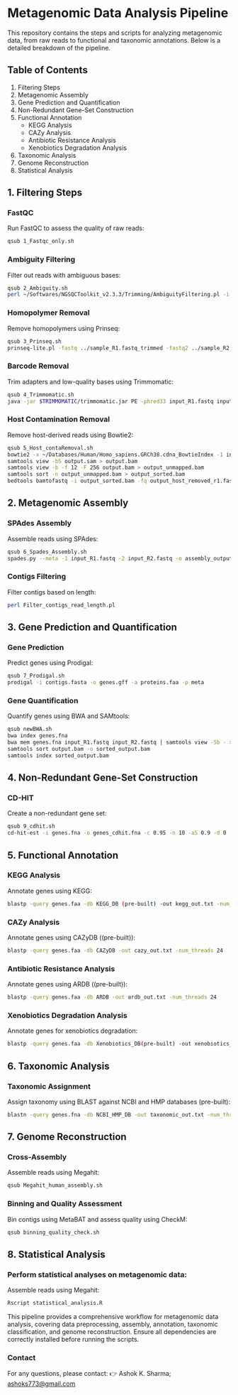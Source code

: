 # Metagenomic Data Analysis Pipeline

This repository contains the steps and scripts for analyzing metagenomic data, from raw reads to functional and taxonomic annotations. Below is a detailed breakdown of the pipeline.

## Table of Contents
1. Filtering Steps  
2. Metagenomic Assembly  
3. Gene Prediction and Quantification  
4. Non-Redundant Gene-Set Construction  
5. Functional Annotation  
   - KEGG Analysis  
   - CAZy Analysis  
   - Antibiotic Resistance Analysis  
   - Xenobiotics Degradation Analysis  
6. Taxonomic Analysis  
7. Genome Reconstruction  
8. Statistical Analysis  

## 1. Filtering Steps
### FastQC
Run FastQC to assess the quality of raw reads:
```bash
qsub 1_Fastqc_only.sh
```
### Ambiguity Filtering
Filter out reads with ambiguous bases:
```bash
qsub 2_Ambiguity.sh
perl ~/Softwares/NGSQCToolkit_v2.3.3/Trimming/AmbiguityFiltering.pl -i ../sample_R1.fastq -irev ../sample_R2.fastq -c 1 -t5 -t3
```

### Homopolymer Removal
Remove homopolymers using Prinseq:
```bash
qsub 3_Prinseq.sh
prinseq-lite.pl -fastq ../sample_R1.fastq_trimmed -fastq2 ../sample_R2.fastq_trimmed -custom_params "AAT 10;T 70%;A 15;G 70%;C 15"
```

### Barcode Removal
Trim adapters and low-quality bases using Trimmomatic:
```bash
qsub 4_Trimmomatic.sh
java -jar $TRIMMOMATIC/trimmomatic.jar PE -phred33 input_R1.fastq input_R2.fastq output_R1_P.fq output_R1_U.fq output_R2_P.fq output_R2_U.fq ILLUMINACLIP:$TRIMMOMATIC/adapters/TruSeq2-PE.fa:2:40:15 LEADING:10 TRAILING:10 SLIDINGWINDOW:10:20 MINLEN:80
```

### Host Contamination Removal
Remove host-derived reads using Bowtie2:
```bash
qsub 5_Host_contaRemoval.sh
bowtie2 -x ~/Databases/Human/Homo_sapiens.GRCh38.cdna_BowtieIndex -1 input_R1.fastq -2 input_R2.fastq -S output.sam
samtools view -bS output.sam > output.bam
samtools view -b -f 12 -F 256 output.bam > output_unmapped.bam
samtools sort -n output_unmapped.bam > output_sorted.bam
bedtools bamtofastq -i output_sorted.bam -fq output_host_removed_r1.fastq -fq2 output_host_removed_r2.fastq
```

## 2. Metagenomic Assembly
### SPAdes Assembly
Assemble reads using SPAdes:
```bash
qsub 6_Spades_Assembly.sh
spades.py --meta -1 input_R1.fastq -2 input_R2.fastq -o assembly_output
```
### Contigs Filtering
Filter contigs based on length:
```bash
perl Filter_contigs_read_length.pl
```

## 3. Gene Prediction and Quantification
### Gene Prediction
Predict genes using Prodigal:
```bash
qsub 7_Prodigal.sh
prodigal -i contigs.fasta -o genes.gff -a proteins.faa -p meta
```
### Gene Quantification
Quantify genes using BWA and SAMtools:
```bash
qsub newBWA.sh
bwa index genes.fna
bwa mem genes.fna input_R1.fastq input_R2.fastq | samtools view -Sb - > output.bam
samtools sort output.bam -o sorted_output.bam
samtools index sorted_output.bam
```

## 4. Non-Redundant Gene-Set Construction
### CD-HIT
Create a non-redundant gene set:
```bash
qsub 9_cdhit.sh
cd-hit-est -i genes.fna -o genes_cdhit.fna -c 0.95 -n 10 -aS 0.9 -d 0 -T 48 -M 60000
```

## 5. Functional Annotation
### KEGG Analysis
Annotate genes using KEGG:
```bash
blastp -query genes.faa -db KEGG_DB (pre-built) -out kegg_out.txt -num_threads 24
```
### CAZy Analysis
Annotate genes using CAZyDB ((pre-built)):
```bash
blastp -query genes.faa -db CAZyDB -out cazy_out.txt -num_threads 24
```
### Antibiotic Resistance Analysis
Annotate genes using ARDB ((pre-built)):
```bash
blastp -query genes.faa -db ARDB -out ardb_out.txt -num_threads 24
```
### Xenobiotics Degradation Analysis
Annotate genes for xenobiotics degradation:
```bash
blastp -query genes.faa -db Xenobiotics_DB(pre-built) -out xenobiotics_out.txt -num_threads 24
```

## 6. Taxonomic Analysis
### Taxonomic Assignment
Assign taxonomy using BLAST against NCBI and HMP databases (pre-built):
```bash
blastn -query genes.fna -db NCBI_HMP_DB -out taxonomic_out.txt -num_threads 50
```

## 7. Genome Reconstruction
### Cross-Assembly
Assemble reads using Megahit:
```bash
qsub Megahit_human_assembly.sh
```
### Binning and Quality Assessment
Bin contigs using MetaBAT and assess quality using CheckM:
```bash
qsub binning_quality_check.sh
```

## 8. Statistical Analysis
### Perform statistical analyses on metagenomic data:
Assemble reads using Megahit:
```bash
Rscript statistical_analysis.R
```
This pipeline provides a comprehensive workflow for metagenomic data analysis, covering data preprocessing, assembly, annotation, taxonomic classification, and genome reconstruction. Ensure all dependencies are correctly installed before running the scripts. 

### Contact
For any questions, please contact: 👉 Ashok K. Sharma; ashoks773@gmail.com
